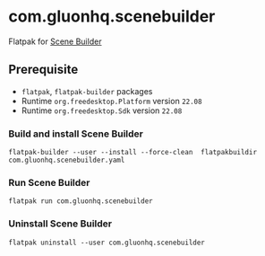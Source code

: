 # com.gluonhq.scenebuilder
Flatpak for [Scene Builder](https://gluonhq.com/products/scene-builder)

## Prerequisite

- `flatpak`, `flatpak-builder` packages
- Runtime `org.freedesktop.Platform` version `22.08`
- Runtime `org.freedesktop.Sdk` version `22.08`

### Build and install Scene Builder
```
flatpak-builder --user --install --force-clean  flatpakbuildir com.gluonhq.scenebuilder.yaml
```
### Run Scene Builder
```
flatpak run com.gluonhq.scenebuilder
```
### Uninstall Scene Builder
```
flatpak uninstall --user com.gluonhq.scenebuilder
```